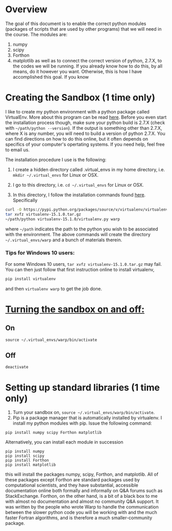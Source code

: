 # Overview
The goal of this document is to enable the correct python modules (packages of scripts that are used by other programs) that we will need in the course.  The modules are:
1. numpy
2. scipy
3. Forthon
4. matplotlib
as well as to connect the correct version of python, 2.7.X, to the codes we will be running.  If you already know how to do this, by all means, do it however you want.  Otherwise, this is how I have accomplished this goal.
If you know 

# Creating the Sandbox (1 time only)  

I like to create my python environment with a python package called VirtualEnv. More about this program can be read [here](https://virtualenv.pypa.io/en/stable/).  Before you even start the installation process though, make sure your python build is 2.7.X (check with `~/path/python --version`).  If the output is something other than 2.7.X, where X is any number, you will need to build a version of python 2.7.X.  You can find directions on how to do this online, but it often depends on specifics of your computer's opertating systems.  If you need help, feel free to email us.

The installation procedure I use is the following:

1. I create a hidden directory called .virtual_envs in my home directory, i.e. `mkdir ~/.virtual_envs` for Linux or OSX.

2.  I go to this directory, i.e. `cd ~/.virtual_envs` for Linux or OSX.

3.  In this directory, I follow the installation commands found [here](https://virtualenv.pypa.io/en/stable/installation/).
Specifically
```bash
curl -O https://pypi.python.org/packages/source/v/virtualenv/virtualenv-15.1.0.tar.gz
tar xvfz virtualenv-15.1.0.tar.gz
~/path/python virtualenv-15.1.0/virtualenv.py warp
```

where `~/path` indicates the path to the python you wish to be associated with the environment.  The above commands will create the directory `~/.virtual_envs/warp` and a bunch of materials therein.

### Tips for Windows 10 users:
For some Windows 10 users, `tar xvfz virtualenv-15.1.0.tar.gz` may fail. You can then just follow that first instruction online to install virtualenv,
```bash
pip install virtualenv
```
and then `virtualenv warp` to get the job done.

# [Turning the sandbox on and off:](#onoff) 
  ## On 
  ```source ~/.virtual_envs/warp/bin/activate```  
  ## Off 
  ```deactivate``` 

# Setting up standard libraries (1 time only)
1.  Turn your sandbox on, `source ~/.virtual_envs/warp/bin/activate`.
2.  Pip is a package manager that is automatically installed by virtualenv.  I install my python modules with pip.  Issue the following command:

```
pip install numpy scipy Forthon matplotlib
```

Alternatively, you can install each module in succession
```
pip install numpy
pip install scipy
pip install Forthon
pip install matplotlib
```
this will install the packages numpy, scipy, Forthon, and matplotlib.  All of these packages except Forthon are standard packages used by computational scientists, and they have substantial, accessible documentation online both formally and informally on Q&A forums such as StackExchange.  Forthon, on the other hand, is a bit of a black box to me with almost no documentation and almost no community Q&A support.  It was written by the people who wrote Warp to handle the communication between the slower python code you will be working with and the much faster Fortran algorithms, and is therefore a much smaller-community package.
